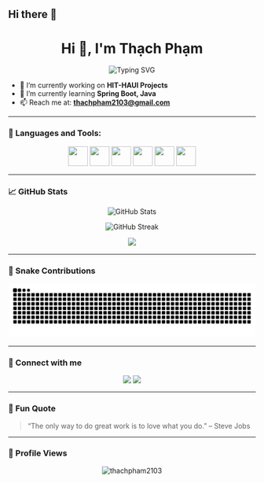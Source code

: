 ## Hi there 👋

<h1 align="center">Hi 👋, I'm Thạch Phạm</h1>

<p align="center">
  <img src="https://readme-typing-svg.demolab.com?font=Fira+Code&size=25&pause=1000&center=true&vCenter=true&width=435&lines=Java+Backend+Developer;Spring+Boot+Lover;Open+Source+Contributor" alt="Typing SVG" />
</p>

- 🔭 I’m currently working on **HIT-HAUI Projects**
- 🌱 I’m currently learning **Spring Boot, Java**
- 📫 Reach me at: **thachpham2103@gmail.com**

---

### 🧰 Languages and Tools:
<p align="center">
  <img src="https://cdn.jsdelivr.net/gh/devicons/devicon/icons/java/java-original.svg" width="40" height="40"/>
  <img src="https://cdn.jsdelivr.net/gh/devicons/devicon/icons/spring/spring-original.svg" width="40" height="40"/>
  <img src="https://cdn.jsdelivr.net/gh/devicons/devicon/icons/javascript/javascript-original.svg" width="40" height="40"/>
  <img src="https://cdn.jsdelivr.net/gh/devicons/devicon/icons/angularjs/angularjs-original.svg" width="40" height="40"/>
  <img src="https://cdn.jsdelivr.net/gh/devicons/devicon/icons/docker/docker-original.svg" width="40" height="40"/>
  <img src="https://cdn.jsdelivr.net/gh/devicons/devicon/icons/mysql/mysql-original.svg" width="40" height="40"/>
</p>

---

### 📈 GitHub Stats

<p align="center">
  <img src="https://github-readme-stats.vercel.app/api?username=thachpham2103&show_icons=true&theme=radical" alt="GitHub Stats" />
</p>

<p align="center">
  <img src="https://github-readme-streak-stats.herokuapp.com/?user=thachpham2103&theme=radical" alt="GitHub Streak" />
</p>

<p align="center">
  <img src="https://github-profile-summary-cards.vercel.app/api/cards/profile-details?username=thachpham2103&theme=radical" />
</p>

---

### 🐍 Snake Contributions

<p align="center">
  <img src="https://github.com/thachpham2103/thachpham2103/blob/output/github-contribution-grid-snake.svg" alt="Snake animation" />
</p>

---

### 🔗 Connect with me

<p align="center">
  <a href="mailto:thachpham2103@gmail.com"><img src="https://img.shields.io/badge/Gmail-D14836?style=for-the-badge&logo=gmail&logoColor=white"/></a>
  <a href="https://www.facebook.com/thachpham2103" target="_blank"><img src="https://img.shields.io/badge/Facebook-1877F2?style=for-the-badge&logo=facebook&logoColor=white" /></a>
</p>

---

### 🧠 Fun Quote

> “The only way to do great work is to love what you do.” – Steve Jobs

---

### 👀 Profile Views

<p align="center">
  <img src="https://komarev.com/ghpvc/?username=thachpham2103&label=Profile%20views&color=0e75b6&style=flat" alt="thachpham2103" />
</p>
